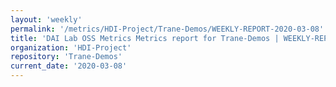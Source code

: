 ```yaml
---
layout: 'weekly'
permalink: '/metrics/HDI-Project/Trane-Demos/WEEKLY-REPORT-2020-03-08'
title: 'DAI Lab OSS Metrics Metrics report for Trane-Demos | WEEKLY-REPORT-2020-03-08'
organization: 'HDI-Project'
repository: 'Trane-Demos'
current_date: '2020-03-08'
---
```

